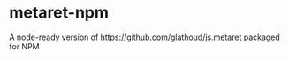 metaret-npm
===========

A node-ready version of https://github.com/glathoud/js.metaret packaged for NPM
